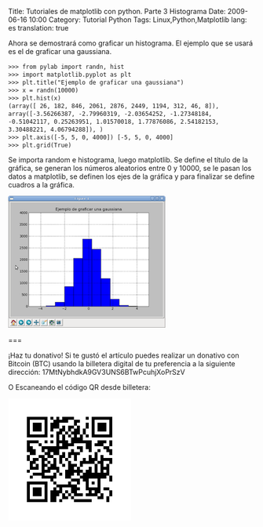 Title: Tutoriales de matplotlib con python. Parte 3 Histograma
Date: 2009-06-16 10:00
Category: Tutorial Python
Tags: Linux,Python,Matplotlib
lang: es
translation: true

Ahora se demostrará como graficar un histograma. El ejemplo que se usará es el de graficar
una gaussiana.

```
>>> from pylab import randn, hist
>>> import matplotlib.pyplot as plt
>>> plt.title("Ejemplo de graficar una gaussiana")
>>> x = randn(10000)
>>> plt.hist(x)
(array([ 26, 182, 846, 2061, 2876, 2449, 1194, 312, 46, 8]), array([-3.56266387, -2.79960319, -2.03654252, -1.27348184, -0.51042117, 0.25263951, 1.01570018, 1.77876086, 2.54182153, 3.30488221, 4.06794288]), )
>>> plt.axis([-5, 5, 0, 4000]) [-5, 5, 0, 4000]
>>> plt.grid(True)
```

Se importa random e histograma, luego matplotlib. Se define el título de la gráfica,
se generan los números aleatorios entre 0 y 10000, se le pasan los datos a matplotlib,
se definen los ejes de la gráfica y para finalizar se define cuadros a la gráfica.

![matplotlib3-1](./images/matplotlib3-1.png)


===

¡Haz tu donativo!
Si te gustó el artículo puedes realizar un donativo con Bitcoin (BTC)
usando la billetera digital de tu preferencia a la siguiente
dirección: 17MtNybhdkA9GV3UNS6BTwPcuhjXoPrSzV

O Escaneando el código QR desde billetera:

![17MtNybhdkA9GV3UNS6BTwPcuhjXoPrSzV](./images/17MtNybhdkA9GV3UNS6BTwPcuhjXoPrSzV.png)